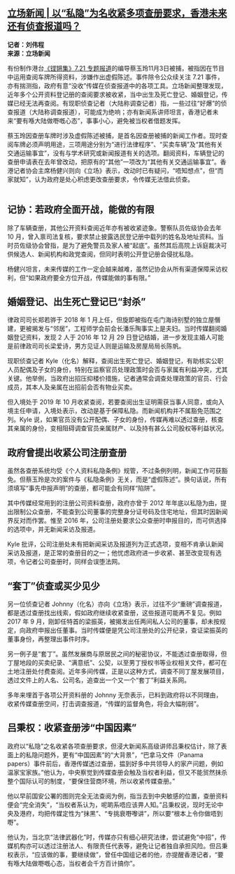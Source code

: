 <!--1604736592000-->
[立场新闻 | 以“私隐”为名收紧多项查册要求，香港未来还有侦查报道吗？](https://chinadigitaltimes.net/chinese/2020/11/%e9%a6%99%e6%b8%af%e6%9c%aa%e6%9d%a5%e8%bf%98%e6%9c%89%e4%be%a6%e6%9f%a5%e6%8a%a5%e9%81%93%e5%90%97/)
------

<p><strong>记者：刘伟程</strong><br><strong>来源：立场新闻</strong></p><p>有份制作港台<a href="https://www.youtube.com/watch?v=or4B7NpHwbY" title="《铿锵集》7.21 专题报道">《铿锵集》7.21 专题报道</a>的编导蔡玉玲11月3日被捕，被指因在节目中运用查阅车牌所得资料，涉嫌作出虚假陈述。事件除令公众续关注 7.21 事件，亦有揣测指，政府有意“没收”传媒在侦查报道中的各项工具。立场新闻整理发现，近年多个公开资料登记册的查阅要求被收紧，当中出生及死亡登记、婚姻登记，传媒已经无法再查阅。有现职侦查记者（大陆称调查记者）指，一些过往“好爆”的侦查报道（大陆称调查报道），可能成为绝响；亦有新闻系讲师坦言，香港记者未来“要有喺大陆做嘢嘅心态”，事事小心，避免被当权者借题发挥。</p><p>蔡玉玲因查册车牌时涉及虚假陈述被捕，是首名因查册被捕的新闻工作者。现时查阅车牌必须声明用途，三项用途分别为“进行法律程序”、“买卖车辆”及“其他有关交通运输事宜”，没有与学术研究或新闻报道有关的选项。翻阅资料，车辆登记的查册申请表在去年曾改动，把原有的“其他”一项改为“其他有关交通运输事宜”。香港记者协会主席杨健兴则向《立场》表示，改动时已有疑问，“唔知想点”，但“而家就知”，认为政府是处心积虑更改查册要求，令传媒无法借此侦查。</p><p><img src="http://chinadigitaltimes.net/chinese/files/2020/11/20201104-2220copy_cTZ4J_1200x0.png" alt=""></p><h2>记协：若政府全面开战，能做的有限</h2><p>除了车辆查册，其他公开资料查阅近年亦有被收紧迹象。警察队员佐级协会去年 10 月，曾入禀司法复核，要求禁止披露选民登记册中载列的姓名及地址资料。当时员佐级协会曾指，是为了避免警员及家人被“起底”。虽然其后高院上诉庭裁决可供候选人、新闻机构和政党查阅，但同时表明公开登记册会侵扰私隐。</p><p>杨健兴坦言，未来传媒的工作一定会越来越难，虽然记协会从所有渠道保障采访权利，但“如果政府要全方位开战，传媒能做的事有限。”</p><h2>婚姻登记、出生死亡登记已“封杀”</h2><p>律政司司长郑若骅于 2018 年 1 月上任，但旋即被指在屯门海诗别墅的独立屋僭建，更被揭发与“邻居”，工程师学会前会长潘乐陶事实上是夫妇。当时传媒翻阅婚姻登记资料，发现 2 人于 2016 年 12 月 29 日登记结婚，进一步发现主婚人可能是前律政司司长梁爱诗，男方见证人则是运输及房屋局局长陈帆。</p><p>现职侦查记者 Kyle（化名）解释，查阅出生死亡登记、婚姻登记，有助核实公职人员配偶及子女的身份，特别在监察官员处理政策时会否与家属有利益冲突，尤其关键。他举例，当政府出招压抑楼价措施，记者通常会调查处理政策的官员、行会成员，其本人及亲属在出招前会否有物业买卖。</p><p>但入境处于 2019 年 10 月收紧查阅，若要查阅出生证明需获当事人同意，或向入境主任申请，入境处表示，改动是基于保障私隐。而新闻机构并不属豁免范围之列。Kyle 说，如果官员没有公开配偶、子女的身份，传媒再难以透过查册，核查其亲属的身份，变相阻碍调查官员亲属财产、以及持有甚么公司股权等利益状况。</p><h2>政府曾提出收紧公司注册查册</h2><p>虽然各查册系统均受《个人资料私隐条例》规管，不过条例列明，新闻工作可获豁免。但蔡玉玲是次的案件与《私隐条例》无关，而是“虚假陈述”。换句话说，所有须填写“事先申报声明”的查册，都可能会有同样“陷阱”。</p><p>其中传媒经常用到的注册公司资料查册，政府亦曾于 2012 年年底以私隐为由，提出限制公众查册，不能查到公司董事的完整身分证号码及住宅地址，但其时因新闻界反对而作罢。惟至 2016 年，公司注册处要求公众查册时申报目的，而可供选择的选项中，并无新闻采访及报道。</p><p>Kyle 批评，公司注册处未有把新闻采访及报道列为正式选项，变相不肯承认新闻采访及报道，是正常的查册目的之一；他忧虑政府进一步收紧、甚至改变现有选项，令记者公司查册时，同样会误堕法网。</p><h2>“套丁”侦查或买少见少</h2><p>另一位侦查记者 Johnny（化名）亦向《立场》表示，过往不少“重磅”调查报道，都是透过查册找出线索，假如政府继续收紧查册，这些报道可能再不复见。例如 2017 年 9 月，刚卸任特首的梁振英，被揭发出任两间私人公司的董事，却未按规定，向政府申报出任董事。当时传媒便是凭公司注册处的公开纪录，查证梁振英的董事身份，再整理出事件时序。</p><p>另一例子是“套丁”。虽然发展商与原居民之间的秘密协议，不能透过查册取得，但丁屋地段的买卖纪录、“满意纸”、公契，以至男丁授权书等业权相关文件，都可在土地注册处付费查阅。近年多间传媒，正是以这种方式，调查不同丁屋发展项目，透过文件上的人名、公司名，追查出一个又一个“套丁”利益关系网。</p><p>多年来埋首于各项公开资料册的 Johnny 无奈表示，已料到政府将以不同理由，收紧传媒查册空间，打击调查报道，“传媒的监督角色，将会大幅削弱”。</p><h2>吕秉权：收紧查册涉“中国因素”</h2><p>政府以“私隐”之名收紧各项查册要求，但浸大新闻系高级讲师吕秉权估计，除了表面上的私隐问题外，更有“中国因素”的“大背景”，“巴拿马文件（Panama papers）事件前后，香港传媒透过查册，揾到好多中共领导人的家产问题，例如温家宝家族。”他认为，中央察觉到传媒查册会触及当权者利益，但又不能贸然抹杀整个国际认可的制度，“要保住营商环境，所以收紧传媒查册。”</p><p>他以早前国安公署的图则完全无法查阅为例，指当去到中央敏感的位置，查册资料便会“完全消失”，“当权者系认为，呢啲系唔应该畀人知。”吕秉权说，现时无论中央及港府，均把传媒定性为“抹黑”、“专挑衰嘢嚟讲”，所以要“根本上令你做唔到嘢”。</p><p>他认为，当北京“法律武器化”时，传媒亦只有细心研究法律，尝试避免“中招”，传媒机构亦可以透过注册法人、有限责任代表等，避免让记者独自承担风险。但吕秉权表示，“应该做的事，要继续做”，曾任中国组记者的他，亦提醒香港记者，“要有喺大陆做嘢嘅心态，当权者会千方百计搞你”。</p>
